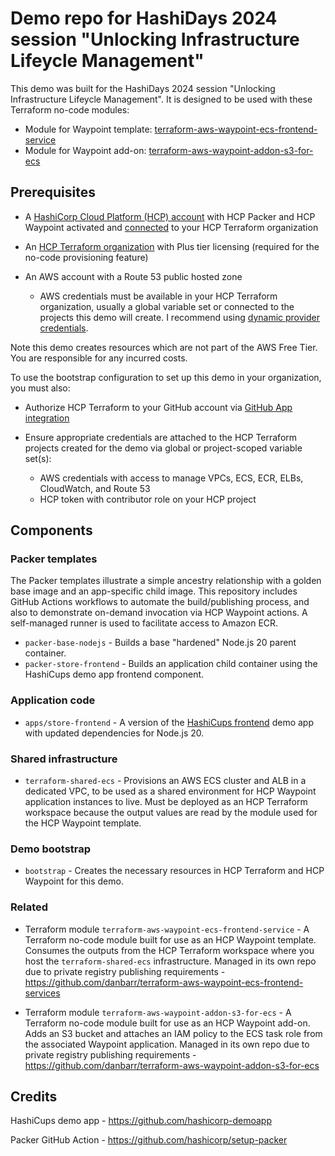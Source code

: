 # Demo repo for HashiDays 2024 session "Unlocking Infrastructure Lifeycle Management"

This demo was built for the HashiDays 2024 session "Unlocking Infrastructure Lifeycle Management". It is designed to be used with these Terraform no-code modules:

- Module for Waypoint template: [terraform-aws-waypoint-ecs-frontend-service](https://github.com/danbarr/terraform-aws-waypoint-ecs-frontend-service)
- Module for Waypoint add-on: [terraform-aws-waypoint-addon-s3-for-ecs](https://github.com/danbarr/terraform-aws-waypoint-addon-s3-for-ecs)

## Prerequisites

- A [HashiCorp Cloud Platform (HCP) account](https://developer.hashicorp.com/hcp/docs/hcp/create-account) with HCP Packer and HCP Waypoint activated and [connected](https://developer.hashicorp.com/hcp/docs/waypoint/configure-hcp-terraform-integration) to your HCP Terraform organization

- An [HCP Terraform organization](https://developer.hashicorp.com/terraform/tutorials/cloud-get-started/cloud-sign-up) with Plus tier licensing (required for the no-code provisioning feature)

- An AWS account with a Route 53 public hosted zone
  - AWS credentials must be available in your HCP Terraform organization, usually a global variable set or connected to the projects this demo will create. I recommend using [dynamic provider credentials](https://developer.hashicorp.com/terraform/cloud-docs/workspaces/dynamic-provider-credentials/aws-configuration).

Note this demo creates resources which are not part of the AWS Free Tier. You are responsible for any incurred costs.

To use the bootstrap configuration to set up this demo in your organization, you must also:

- Authorize HCP Terraform to your GitHub account via [GitHub App integration](https://developer.hashicorp.com/terraform/cloud-docs/vcs/github-app)

- Ensure appropriate credentials are attached to the HCP Terraform projects created for the demo via global or project-scoped variable set(s):
  - AWS credentials with access to manage VPCs, ECS, ECR, ELBs, CloudWatch, and Route 53
  - HCP token with contributor role on your HCP project

## Components

### Packer templates

The Packer templates illustrate a simple ancestry relationship with a golden base image and an app-specific child image. This repository includes GitHub Actions workflows to automate the build/publishing process, and also to demonstrate on-demand invocation via HCP Waypoint actions. A self-managed runner is used to facilitate access to Amazon ECR.

- `packer-base-nodejs` - Builds a base "hardened" Node.js 20 parent container.
- `packer-store-frontend` - Builds an application child container using the HashiCups demo app frontend component.

### Application code

- `apps/store-frontend` - A version of the [HashiCups frontend](https://github.com/hashicorp-demoapp/frontend) demo app with updated dependencies for Node.js 20.

### Shared infrastructure

- `terraform-shared-ecs` - Provisions an AWS ECS cluster and ALB in a dedicated VPC, to be used as a shared environment for HCP Waypoint application instances to live. Must be deployed as an HCP Terraform workspace because the output values are read by the module used for the HCP Waypoint template.

### Demo bootstrap

- `bootstrap` - Creates the necessary resources in HCP Terraform and HCP Waypoint for this demo.

### Related

- Terraform module `terraform-aws-waypoint-ecs-frontend-service` - A Terraform no-code module built for use as an HCP Waypoint template. Consumes the outputs from the HCP Terraform workspace where you host the `terraform-shared-ecs` infrastructure. Managed in its own repo due to private registry publishing requirements - <https://github.com/danbarr/terraform-aws-waypoint-ecs-frontend-services>

- Terraform module `terraform-aws-waypoint-addon-s3-for-ecs` - A Terraform no-code module built for use as an HCP Waypoint add-on. Adds an S3 bucket and attaches an IAM policy to the ECS task role from the associated Waypoint application. Managed in its own repo due to private registry publishing requirements - <https://github.com/danbarr/terraform-aws-waypoint-addon-s3-for-ecs>

## Credits

HashiCups demo app - <https://github.com/hashicorp-demoapp>

Packer GitHub Action - <https://github.com/hashicorp/setup-packer>
